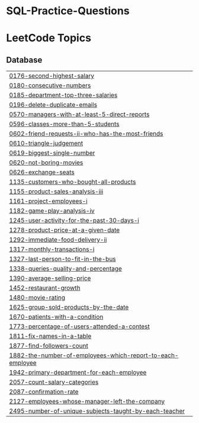 # SQL-Practice-Questions

<!---LeetCode Topics Start-->
# LeetCode Topics
## Database
|  |
| ------- |
| [0176-second-highest-salary](https://github.com/Sbha5797/SQL-Practice-Questions/tree/master/0176-second-highest-salary) |
| [0180-consecutive-numbers](https://github.com/Sbha5797/SQL-Practice-Questions/tree/master/0180-consecutive-numbers) |
| [0185-department-top-three-salaries](https://github.com/Sbha5797/SQL-Practice-Questions/tree/master/0185-department-top-three-salaries) |
| [0196-delete-duplicate-emails](https://github.com/Sbha5797/SQL-Practice-Questions/tree/master/0196-delete-duplicate-emails) |
| [0570-managers-with-at-least-5-direct-reports](https://github.com/Sbha5797/SQL-Practice-Questions/tree/master/0570-managers-with-at-least-5-direct-reports) |
| [0596-classes-more-than-5-students](https://github.com/Sbha5797/SQL-Practice-Questions/tree/master/0596-classes-more-than-5-students) |
| [0602-friend-requests-ii-who-has-the-most-friends](https://github.com/Sbha5797/SQL-Practice-Questions/tree/master/0602-friend-requests-ii-who-has-the-most-friends) |
| [0610-triangle-judgement](https://github.com/Sbha5797/SQL-Practice-Questions/tree/master/0610-triangle-judgement) |
| [0619-biggest-single-number](https://github.com/Sbha5797/SQL-Practice-Questions/tree/master/0619-biggest-single-number) |
| [0620-not-boring-movies](https://github.com/Sbha5797/SQL-Practice-Questions/tree/master/0620-not-boring-movies) |
| [0626-exchange-seats](https://github.com/Sbha5797/SQL-Practice-Questions/tree/master/0626-exchange-seats) |
| [1135-customers-who-bought-all-products](https://github.com/Sbha5797/SQL-Practice-Questions/tree/master/1135-customers-who-bought-all-products) |
| [1155-product-sales-analysis-iii](https://github.com/Sbha5797/SQL-Practice-Questions/tree/master/1155-product-sales-analysis-iii) |
| [1161-project-employees-i](https://github.com/Sbha5797/SQL-Practice-Questions/tree/master/1161-project-employees-i) |
| [1182-game-play-analysis-iv](https://github.com/Sbha5797/SQL-Practice-Questions/tree/master/1182-game-play-analysis-iv) |
| [1245-user-activity-for-the-past-30-days-i](https://github.com/Sbha5797/SQL-Practice-Questions/tree/master/1245-user-activity-for-the-past-30-days-i) |
| [1278-product-price-at-a-given-date](https://github.com/Sbha5797/SQL-Practice-Questions/tree/master/1278-product-price-at-a-given-date) |
| [1292-immediate-food-delivery-ii](https://github.com/Sbha5797/SQL-Practice-Questions/tree/master/1292-immediate-food-delivery-ii) |
| [1317-monthly-transactions-i](https://github.com/Sbha5797/SQL-Practice-Questions/tree/master/1317-monthly-transactions-i) |
| [1327-last-person-to-fit-in-the-bus](https://github.com/Sbha5797/SQL-Practice-Questions/tree/master/1327-last-person-to-fit-in-the-bus) |
| [1338-queries-quality-and-percentage](https://github.com/Sbha5797/SQL-Practice-Questions/tree/master/1338-queries-quality-and-percentage) |
| [1390-average-selling-price](https://github.com/Sbha5797/SQL-Practice-Questions/tree/master/1390-average-selling-price) |
| [1452-restaurant-growth](https://github.com/Sbha5797/SQL-Practice-Questions/tree/master/1452-restaurant-growth) |
| [1480-movie-rating](https://github.com/Sbha5797/SQL-Practice-Questions/tree/master/1480-movie-rating) |
| [1625-group-sold-products-by-the-date](https://github.com/Sbha5797/SQL-Practice-Questions/tree/master/1625-group-sold-products-by-the-date) |
| [1670-patients-with-a-condition](https://github.com/Sbha5797/SQL-Practice-Questions/tree/master/1670-patients-with-a-condition) |
| [1773-percentage-of-users-attended-a-contest](https://github.com/Sbha5797/SQL-Practice-Questions/tree/master/1773-percentage-of-users-attended-a-contest) |
| [1811-fix-names-in-a-table](https://github.com/Sbha5797/SQL-Practice-Questions/tree/master/1811-fix-names-in-a-table) |
| [1877-find-followers-count](https://github.com/Sbha5797/SQL-Practice-Questions/tree/master/1877-find-followers-count) |
| [1882-the-number-of-employees-which-report-to-each-employee](https://github.com/Sbha5797/SQL-Practice-Questions/tree/master/1882-the-number-of-employees-which-report-to-each-employee) |
| [1942-primary-department-for-each-employee](https://github.com/Sbha5797/SQL-Practice-Questions/tree/master/1942-primary-department-for-each-employee) |
| [2057-count-salary-categories](https://github.com/Sbha5797/SQL-Practice-Questions/tree/master/2057-count-salary-categories) |
| [2087-confirmation-rate](https://github.com/Sbha5797/SQL-Practice-Questions/tree/master/2087-confirmation-rate) |
| [2127-employees-whose-manager-left-the-company](https://github.com/Sbha5797/SQL-Practice-Questions/tree/master/2127-employees-whose-manager-left-the-company) |
| [2495-number-of-unique-subjects-taught-by-each-teacher](https://github.com/Sbha5797/SQL-Practice-Questions/tree/master/2495-number-of-unique-subjects-taught-by-each-teacher) |
<!---LeetCode Topics End-->